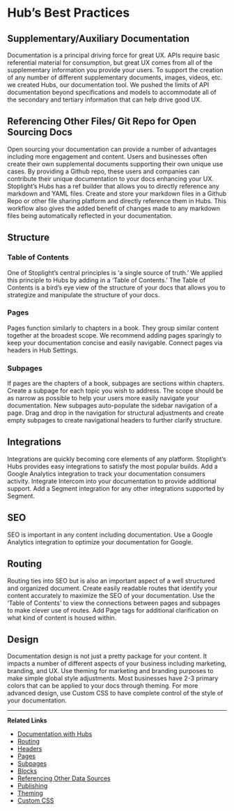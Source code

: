# Hub’s Best Practices 

## Supplementary/Auxiliary Documentation 
Documentation is a principal driving force for great UX. APIs require basic referential material for consumption, but great UX comes from all of the supplementary information you provide your users.  To support the creation of any number of different supplementary documents, images, videos, etc. we created Hubs, our documentation tool. We pushed the limits of API documentation beyond specifications and models to accommodate all of the secondary and tertiary information that can help drive good UX. 

## Referencing Other Files/ Git Repo for Open Sourcing Docs  
Open sourcing your documentation can provide a number of advantages including more engagement and content. Users and businesses often create their own supplemental documents supporting their own unique use cases. By providing a Github repo, these users and companies can contribute their unique documentation to your docs enhancing your UX. Stoplight’s Hubs has a ref builder that allows you to directly reference any markdown and YAML files. Create and store your markdown files in a Github Repo or other file sharing platform and directly reference them in Hubs. This workflow also gives the added benefit of changes made to any markdown files being automatically reflected in your documentation.  

## Structure 

### Table of Contents 
One of Stoplight’s central principles is ‘a single source of truth.’ We applied this principle to Hubs by adding in a ‘Table of Contents.’ The Table of Contents is a bird’s eye view of the structure of your docs that allows you to strategize and manipulate the structure of your docs. 

### Pages
Pages function similarly to chapters in a book. They group similar content together at the broadest scope. We recommend adding pages sparingly to keep your documentation concise and easily navigable. Connect pages via headers in Hub Settings.  

### Subpages  
If pages are the chapters of a book, subpages are sections within chapters. Create a subpage for each topic you wish to address. The scope should be as narrow as possible to help your users more easily navigate your documentation. New subpages auto-populate the sidebar navigation of a page. Drag and drop in the navigation for structural adjustments and create empty subpages to create navigational headers to further clarify structure. 

## Integrations 
Integrations are quickly becoming core elements of any platform. Stoplight’s Hubs provides easy integrations to satisfy the most popular builds. Add a Google Analytics integration to track your documentation consumers activity. Integrate Intercom into your documentation to provide additional support. Add a Segment integration for any other integrations supported by Segment.  

## SEO 
SEO is important in any content including documentation. Use a Google Analytics integration to optimize your documentation for Google.  

## Routing 
Routing ties into SEO but is also an important aspect of a well structured and organized document. Create easily readable routes that identify your content accurately to maximize the SEO of your documentation. Use the ‘Table of Contents’ to view the connections between pages and subpages to make clever use of routes. Add Page tags for additional clarification on what kind of content is housed within. 

## Design
Documentation design is not just a pretty package for your content. It impacts a number of different aspects of your business including marketing, branding, and UX. Use theming for marketing and branding purposes to make simple global style adjustments. Most businesses have 2-3 primary colors that can be applied to your docs through theming. For more advanced design, use Custom CSS to have complete control of the style of your documentation. 

---
**Related Links**
- [Documentation with Hubs](/documentation/introduction)
- [Routing](/documentation/getting-started/routing)
- [Headers](/documentation/getting-started/header-footer)
- [Pages](/documentation/getting-started/pages)
- [Subpages](/documentation/getting-started/subpages)
- [Blocks](/documentation/blocks)
- [Referencing Other Data Sources](/documentation/referencing-other-data-sources)
- [Publishing](/documentation/publishing)
- [Theming](/documentation/design/theming)
- [Custom CSS](/documentation/design/custom-css)

